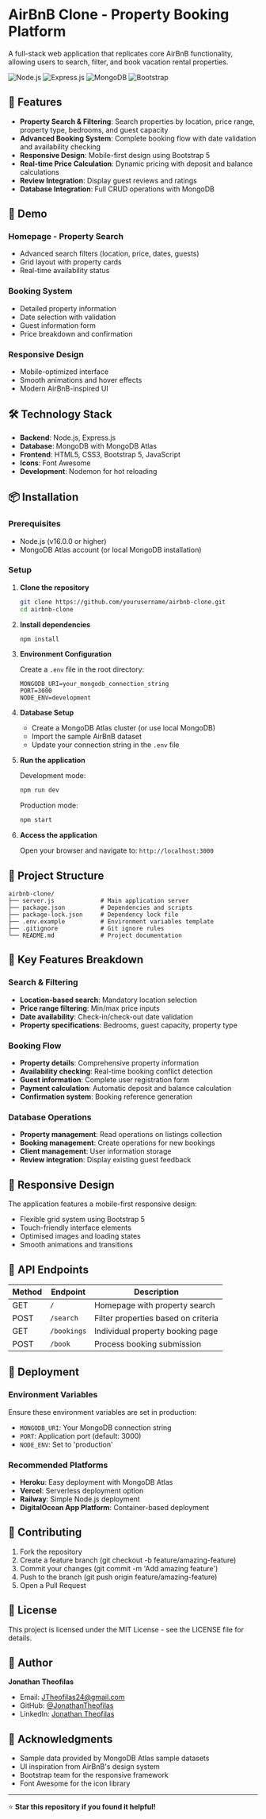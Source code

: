 # AirBnB Clone - Property Booking Platform

A full-stack web application that replicates core AirBnB functionality, allowing users to search, filter, and book vacation rental properties.

![Node.js](https://img.shields.io/badge/Node.js-339933?style=for-the-badge&logo=nodedotjs&logoColor=white)
![Express.js](https://img.shields.io/badge/Express.js-000000?style=for-the-badge&logo=express&logoColor=white)
![MongoDB](https://img.shields.io/badge/MongoDB-4EA94B?style=for-the-badge&logo=mongodb&logoColor=white)
![Bootstrap](https://img.shields.io/badge/Bootstrap-563D7C?style=for-the-badge&logo=bootstrap&logoColor=white)

## 🎯 Features

- **Property Search & Filtering**: Search properties by location, price range, property type, bedrooms, and guest capacity
- **Advanced Booking System**: Complete booking flow with date validation and availability checking
- **Responsive Design**: Mobile-first design using Bootstrap 5
- **Real-time Price Calculation**: Dynamic pricing with deposit and balance calculations
- **Review Integration**: Display guest reviews and ratings
- **Database Integration**: Full CRUD operations with MongoDB

## 🚀 Demo

### Homepage - Property Search
- Advanced search filters (location, price, dates, guests)
- Grid layout with property cards
- Real-time availability status

### Booking System
- Detailed property information
- Date selection with validation
- Guest information form
- Price breakdown and confirmation

### Responsive Design
- Mobile-optimized interface
- Smooth animations and hover effects
- Modern AirBnB-inspired UI

## 🛠️ Technology Stack

- **Backend**: Node.js, Express.js
- **Database**: MongoDB with MongoDB Atlas
- **Frontend**: HTML5, CSS3, Bootstrap 5, JavaScript
- **Icons**: Font Awesome
- **Development**: Nodemon for hot reloading

## 📦 Installation

### Prerequisites
- Node.js (v16.0.0 or higher)
- MongoDB Atlas account (or local MongoDB installation)

### Setup

1. **Clone the repository**
   ```bash
   git clone https://github.com/yourusername/airbnb-clone.git
   cd airbnb-clone
   ```

2. **Install dependencies**
   ```bash
   npm install
   ```

3. **Environment Configuration**
   
   Create a `.env` file in the root directory:
   ```env
   MONGODB_URI=your_mongodb_connection_string
   PORT=3000
   NODE_ENV=development
   ```

4. **Database Setup**
   - Create a MongoDB Atlas cluster (or use local MongoDB)
   - Import the sample AirBnB dataset
   - Update your connection string in the `.env` file

5. **Run the application**
   
   Development mode:
   ```bash
   npm run dev
   ```
   
   Production mode:
   ```bash
   npm start
   ```

6. **Access the application**
   
   Open your browser and navigate to: `http://localhost:3000`

## 📁 Project Structure

```
airbnb-clone/
├── server.js             # Main application server
├── package.json          # Dependencies and scripts
├── package-lock.json     # Dependency lock file
├── .env.example          # Environment variables template
├── .gitignore            # Git ignore rules
└── README.md             # Project documentation
```

## 🎨 Key Features Breakdown

### Search & Filtering
- **Location-based search**: Mandatory location selection
- **Price range filtering**: Min/max price inputs
- **Date availability**: Check-in/check-out date validation
- **Property specifications**: Bedrooms, guest capacity, property type

### Booking Flow
- **Property details**: Comprehensive property information
- **Availability checking**: Real-time booking conflict detection
- **Guest information**: Complete user registration form
- **Payment calculation**: Automatic deposit and balance calculation
- **Confirmation system**: Booking reference generation

### Database Operations
- **Property management**: Read operations on listings collection
- **Booking management**: Create operations for new bookings
- **Client management**: User information storage
- **Review integration**: Display existing guest feedback

## 📱 Responsive Design

The application features a mobile-first responsive design:
- Flexible grid system using Bootstrap 5
- Touch-friendly interface elements
- Optimised images and loading states
- Smooth animations and transitions

## 🔧 API Endpoints

| Method | Endpoint | Description |
|--------|----------|-------------|
| GET | `/` | Homepage with property search |
| POST | `/search` | Filter properties based on criteria |
| GET | `/bookings` | Individual property booking page |
| POST | `/book` | Process booking submission |

## 🚀 Deployment

### Environment Variables
Ensure these environment variables are set in production:
- `MONGODB_URI`: Your MongoDB connection string
- `PORT`: Application port (default: 3000)
- `NODE_ENV`: Set to 'production'

### Recommended Platforms
- **Heroku**: Easy deployment with MongoDB Atlas
- **Vercel**: Serverless deployment option
- **Railway**: Simple Node.js deployment
- **DigitalOcean App Platform**: Container-based deployment

## 🤝 Contributing

1. Fork the repository
2. Create a feature branch (git checkout -b feature/amazing-feature)
3. Commit your changes (git commit -m 'Add amazing feature')
4. Push to the branch (git push origin feature/amazing-feature)
5. Open a Pull Request

## 📝 License
This project is licensed under the MIT License - see the LICENSE file for details.

## 👤 Author

**Jonathan Theofilas**
- Email: JTheofilas24@gmail.com
- GitHub: [@JonathanTheofilas](https://github.com/JonathanTheofilas)
- LinkedIn: [Jonathan Theofilas](www.linkedin.com/in/jonathan-theofilas-9454732b7)

## 🙏 Acknowledgments

- Sample data provided by MongoDB Atlas sample datasets
- UI inspiration from AirBnB's design system
- Bootstrap team for the responsive framework
- Font Awesome for the icon library

---

⭐ **Star this repository if you found it helpful!**
